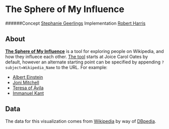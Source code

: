 # The Sphere of My Influence
######Concept [Stephanie Geerlings](https://twitter.com/geerlinger) Implementation [Robert Harris](https://twitter.com/trebor)


## About
[**The Sphere of My Influence**](http://treboresque.github.io/tsomi/) is a tool for exploring people on Wikipedia, and how they influece each other.  [The tool](http://treboresque.github.io/tsomi/) starts at Joice Carol Oates by default, however an alternate starting point can be specified by appending `?subject=Wikipedia_Name` to the URL.  For example:

  - [Albert Einstein](http://treboresque.github.io/tsomi?subject=Albert_Einstein)
  - [Joni Mitchell](http://treboresque.github.io/tsomi?subject=Joni_Mitchell)
  - [Teresa of Ávila](http://treboresque.github.io/tsomi?subject=Teresa_of_Ávila)
  - [Immanuel Kant](http://treboresque.github.io/tsomi?subject=Immanuel_Kant)

## Data
The data for this visualization comes from [Wikipedia](http://wikipedia.org) by way of [DBpedia](http://dbpedia.org).

